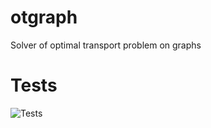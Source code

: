 # otgraph
Solver of optimal transport problem on graphs

# Tests
![Tests](https://github.com/enricofacca/otgraph/actions/workflows/tests.yml/badge.svg)
